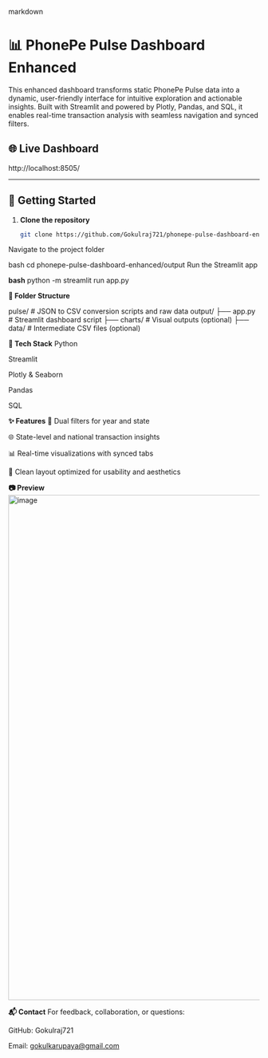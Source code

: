 markdown
# 📊 PhonePe Pulse Dashboard Enhanced

This enhanced dashboard transforms static PhonePe Pulse data into a dynamic, user-friendly interface for intuitive exploration and actionable insights. Built with Streamlit and powered by Plotly, Pandas, and SQL, it enables real-time transaction analysis with seamless navigation and synced filters.

## 🌐 Live Dashboard
http://localhost:8505/

---

## 🚀 Getting Started

1. **Clone the repository**
   ```bash
   git clone https://github.com/Gokulraj721/phonepe-pulse-dashboard-enhanced.git
Navigate to the project folder

bash
cd phonepe-pulse-dashboard-enhanced/output
Run the Streamlit app

**bash**
python -m streamlit run app.py

**📂 Folder Structure**

pulse/        # JSON to CSV conversion scripts and raw data
output/
├── app.py    # Streamlit dashboard script
├── charts/   # Visual outputs (optional)
├── data/     # Intermediate CSV files (optional)

**🔧 Tech Stack**
Python

Streamlit

Plotly & Seaborn

Pandas

SQL

**✨ Features**
🔄 Dual filters for year and state

🌐 State-level and national transaction insights

📊 Real-time visualizations with synced tabs

🎨 Clean layout optimized for usability and aesthetics

**📷 Preview**
<img width="1754" height="1013" alt="image" src="https://github.com/user-attachments/assets/79d5e478-7e0b-403e-ba29-2e8d8c52c42f" />


**📬 Contact**
For feedback, collaboration, or questions:

GitHub: Gokulraj721

Email: gokulkarupaya@gmail.com 
